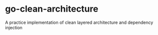 # go-clean-architecture
A practice implementation of clean layered architecture and dependency injection
